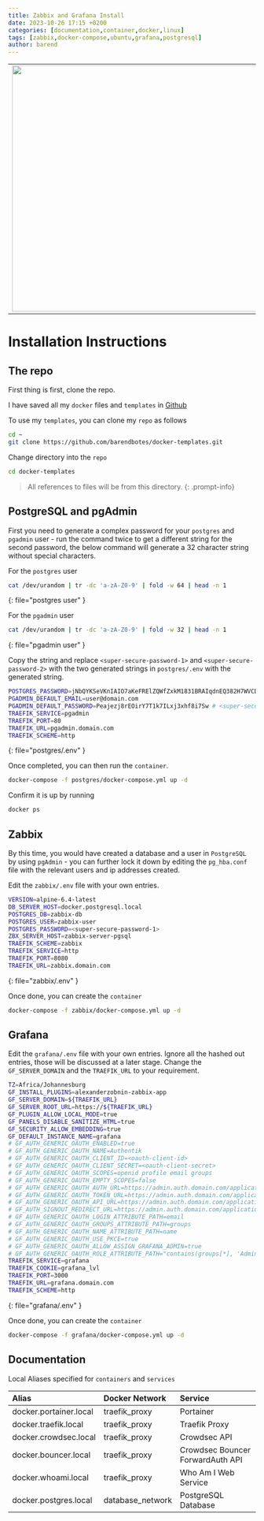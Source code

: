 ```yaml
---
title: Zabbix and Grafana Install
date: 2023-10-26 17:15 +0200
categories: [documentation,container,docker,linux]
tags: [zabbix,docker-compose,ubuntu,grafana,postgresql]
author: barend
---
```


<table>
  <tr>
    <td><img src="https://assets.zabbix.com/img/logo/zabbix_logo_500x131.png" width=500></td>
    <td><p style="font-size:40px;">+</p></td>
    <td><img src="https://cdn.icon-icons.com/icons2/2699/PNG/512/grafana_logo_icon_171049.png" width=500 ></td>
  </tr>
 </table>


# Installation Instructions

## The repo

First thing is first, clone the repo. 

I have saved all my `docker` files and `templates` in [Github](https://github.com)

To use my `templates`, you can clone my `repo` as follows
```bash
cd ~
git clone https://github.com/barendbotes/docker-templates.git
```

Change directory into the `repo`
```bash
cd docker-templates
```
> All references to files will be from this directory. 
{: .prompt-info}

## PostgreSQL and pgAdmin

First you need to generate a complex password for your `postgres` and `pgadmin` user - run the command twice to get a different string for the second password, the below command will generate a 32 character string without special characters. 

For the `postgres` user
```bash
cat /dev/urandom | tr -dc 'a-zA-Z0-9' | fold -w 64 | head -n 1
```
{: file="postgres user" }

For the `pgadmin` user
```bash
cat /dev/urandom | tr -dc 'a-zA-Z0-9' | fold -w 32 | head -n 1
```
{: file="pgadmin user" }

Copy the string and replace `<super-secure-password-1>` and `<super-secure-password-2>` with the two generated strings in `postgres/.env` with the generated string.

```bash
POSTGRES_PASSWORD=jNbQYKSeVKnIAIO7aKeFRElZQWfZxkM1831BRAIqdnEQ382H7WVCDeS1RFwQayvQ # <super-secure-password-1>
PGADMIN_DEFAULT_EMAIL=user@domain.com
PGADMIN_DEFAULT_PASSWORD=Peajezj8rEOirY7T1k7ILxj3xhf8i7Sw # <super-secure-password-2>
TRAEFIK_SERVICE=pgadmin
TRAEFIK_PORT=80
TRAEFIK_URL=pgadmin.domain.com
TRAEFIK_SCHEME=http
```
{: file="postgres/.env" }

Once completed, you can then run the `container`.

```bash
docker-compose -f postgres/docker-compose.yml up -d
```

Confirm it is up by running
```bash
docker ps
```

## Zabbix

By this time, you would have created a database and a user in `PostgreSQL` by using `pgAdmin` - you can further lock it down by editing the `pg_hba.conf` file with the relevant users and ip addresses created.

Edit the `zabbix/.env` file with your own entries.

```bash
VERSION=alpine-6.4-latest
DB_SERVER_HOST=docker.postgresql.local
POSTGRES_DB=zabbix-db
POSTGRES_USER=zabbix-user
POSTGRES_PASSWORD=<super-secure-password-1>
ZBX_SERVER_HOST=zabbix-server-pgsql
TRAEFIK_SCHEME=zabbix
TRAEFIK_SERVICE=http
TRAEFIK_PORT=8080
TRAEFIK_URL=zabbix.domain.com
```
{: file="zabbix/.env" }

Once done, you can create the `container`

```bash
docker-compose -f zabbix/docker-compose.yml up -d 
```

## Grafana

Edit the `grafana/.env` file with your own entries. Ignore all the hashed out entries, those will be discussed at a later stage. Change the `GF_SERVER_DOMAIN` and the `TRAEFIK_URL` to your requirement.

```bash
TZ=Africa/Johannesburg
GF_INSTALL_PLUGINS=alexanderzobnin-zabbix-app
GF_SERVER_DOMAIN=${TRAEFIK_URL}
GF_SERVER_ROOT_URL=https://${TRAEFIK_URL}
GF_PLUGIN_ALLOW_LOCAL_MODE=true
GF_PANELS_DISABLE_SANITIZE_HTML=true
GF_SECURITY_ALLOW_EMBEDDING=true
GF_DEFAULT_INSTANCE_NAME=grafana
# GF_AUTH_GENERIC_OAUTH_ENABLED=true
# GF_AUTH_GENERIC_OAUTH_NAME=Authentik
# GF_AUTH_GENERIC_OAUTH_CLIENT_ID=<oauth-client-id>
# GF_AUTH_GENERIC_OAUTH_CLIENT_SECRET=<oauth-client-secret>
# GF_AUTH_GENERIC_OAUTH_SCOPES=openid profile email groups
# GF_AUTH_GENERIC_OAUTH_EMPTY_SCOPES=false
# GF_AUTH_GENERIC_OAUTH_AUTH_URL=https://admin.auth.domain.com/application/o/authorize/
# GF_AUTH_GENERIC_OAUTH_TOKEN_URL=https://admin.auth.domain.com/application/o/token/
# GF_AUTH_GENERIC_OAUTH_API_URL=https://admin.auth.domain.com/application/o/userinfo/
# GF_AUTH_SIGNOUT_REDIRECT_URL=https://admin.auth.domain.com/application/o/grafana/end-session/
# GF_AUTH_GENERIC_OAUTH_LOGIN_ATTRIBUTE_PATH=email
# GF_AUTH_GENERIC_OAUTH_GROUPS_ATTRIBUTE_PATH=groups
# GF_AUTH_GENERIC_OAUTH_NAME_ATTRIBUTE_PATH=name
# GF_AUTH_GENERIC_OAUTH_USE_PKCE=true
# GF_AUTH_GENERIC_OAUTH_ALLOW_ASSIGN_GRAFANA_ADMIN=true
# GF_AUTH_GENERIC_OAUTH_ROLE_ATTRIBUTE_PATH="contains(groups[*], 'Administrators') && 'GrafanaAdmin'"
TRAEFIK_SERVICE=grafana
TRAEFIK_COOKIE=grafana_lvl
TRAEFIK_PORT=3000
TRAEFIK_URL=grafana.domain.com
TRAEFIK_SCHEME=http
```
{: file="grafana/.env" }

Once done, you can create the `container`

```bash
docker-compose -f grafana/docker-compose.yml up -d
```

## Documentation

Local Aliases specified for `containers` and `services`

|**Alias**|**Docker Network**|**Service**|
|:---|:---|:---|
|docker.portainer.local|traefik_proxy|Portainer|
|docker.traefik.local|traefik_proxy|Traefik Proxy|
|docker.crowdsec.local|traefik_proxy|Crowdsec API|
|docker.bouncer.local|traefik_proxy|Crowdsec Bouncer ForwardAuth API|
|docker.whoami.local|traefik_proxy|Who Am I Web Service|
|docker.postgres.local|database_network|PostgreSQL Database|